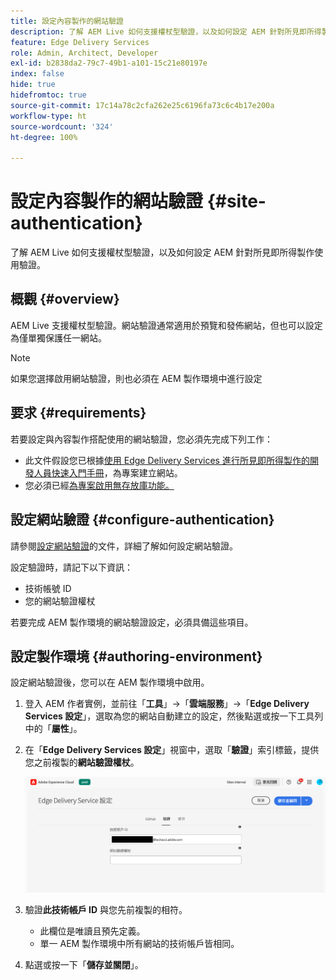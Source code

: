 ```yaml
---
title: 設定內容製作的網站驗證
description: 了解 AEM Live 如何支援權杖型驗證，以及如何設定 AEM 針對所見即所得製作使用驗證。
feature: Edge Delivery Services
role: Admin, Architect, Developer
exl-id: b2838da2-79c7-49b1-a101-15c21e80197e
index: false
hide: true
hidefromtoc: true
source-git-commit: 17c14a78c2cfa262e25c6196fa73c6c4b17e200a
workflow-type: ht
source-wordcount: '324'
ht-degree: 100%

---
```


# 設定內容製作的網站驗證 {#site-authentication}

了解 AEM Live 如何支援權杖型驗證，以及如何設定 AEM 針對所見即所得製作使用驗證。

## 概觀 {#overview}

AEM Live 支援權杖型驗證。網站驗證通常適用於預覽和發佈網站，但也可以設定為僅單獨保護任一網站。

>[!NOTE]
>
>如果您選擇啟用網站驗證，則也必須在 AEM 製作環境中進行設定

## 要求 {#requirements}

若要設定與內容製作搭配使用的網站驗證，您必須先完成下列工作：

* 此文件假設您已根據[使用 Edge Delivery Services 進行所見即所得製作的開發人員快速入門手冊](/help/edge/wysiwyg-authoring/edge-dev-getting-started.md)，為專案建立網站。
* 您必須已經[為專案啟用無存放庫功能。](/help/edge/wysiwyg-authoring/repoless.md)

## 設定網站驗證 {#configure-authentication}

請參閱[設定網站驗證](https://www.aem.live/docs/authentication-setup-site)的文件，詳細了解如何設定網站驗證。

設定驗證時，請記下以下資訊：

* 技術帳號 ID
* 您的網站驗證權杖

若要完成 AEM 製作環境的網站驗證設定，必須具備這些項目。

## 設定製作環境 {#authoring-environment}

設定網站驗證後，您可以在 AEM 製作環境中啟用。

1. 登入 AEM 作者實例，並前往「**工具**」->「**雲端服務**」->「**Edge Delivery Services 設定**」，選取為您的網站自動建立的設定，然後點選或按一下工具列中的「**屬性**」。
1. 在「**Edge Delivery Services 設定**」視窗中，選取「**驗證**」索引標籤，提供您之前複製的&#x200B;**網站驗證權杖**。

   ![Edge Delivery Services 設定](/help/edge/wysiwyg-authoring/assets/site-authentication/configure-aem-author.png)

1. 驗證&#x200B;**此技術帳戶 ID** 與您先前複製的相符。

   * 此欄位是唯讀且預先定義。
   * 單一 AEM 製作環境中所有網站的技術帳戶皆相同。

1. 點選或按一下「**儲存並關閉**」。
